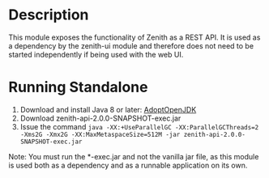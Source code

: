 # Description
This module exposes the functionality of Zenith as a REST API.  It is used as a dependency by the zenith-ui module and therefore does not need to be started independently if being used with the web UI.

# Running Standalone
1. Download and install Java 8 or later: [AdoptOpenJDK](https://adoptopenjdk.net/)
2. Download zenith-api-2.0.0-SNAPSHOT-exec.jar
3. Issue the command `java -XX:+UseParallelGC -XX:ParallelGCThreads=2 -Xms2G -Xmx2G -XX:MaxMetaspaceSize=512M -jar zenith-api-2.0.0-SNAPSHOT-exec.jar`

Note: You must run the *-exec.jar and not the vanilla jar file, as this module is used both as a dependency and as a runnable application on its own.